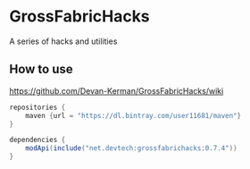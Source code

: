# GrossFabricHacks
A series of hacks and utilities

How to use
---
https://github.com/Devan-Kerman/GrossFabricHacks/wiki

```groovy
repositories {
    maven {url = "https://dl.bintray.com/user11681/maven"}
}

dependencies {
    modApi(include("net.devtech:grossfabrichacks:0.7.4"))
}
```
